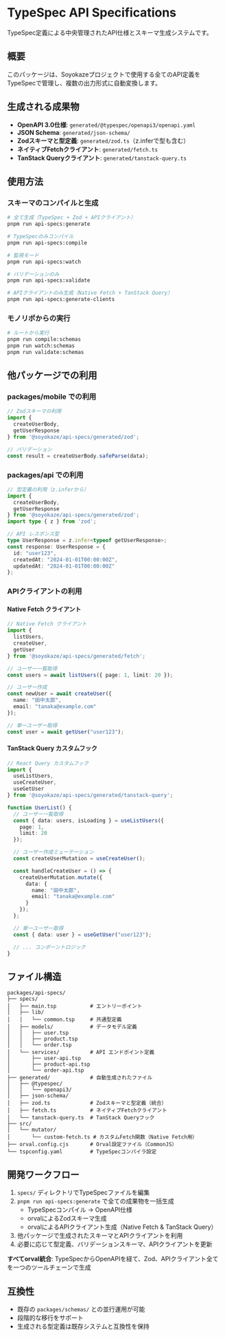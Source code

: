 # TypeSpec API Specifications

TypeSpec定義による中央管理されたAPI仕様とスキーマ生成システムです。

## 概要

このパッケージは、Soyokazeプロジェクトで使用する全てのAPI定義をTypeSpecで管理し、複数の出力形式に自動変換します。

## 生成される成果物

- **OpenAPI 3.0仕様**: `generated/@typespec/openapi3/openapi.yaml`
- **JSON Schema**: `generated/json-schema/`
- **Zodスキーマと型定義**: `generated/zod.ts`（z.inferで型も含む）
- **ネイティブFetchクライアント**: `generated/fetch.ts`
- **TanStack Queryクライアント**: `generated/tanstack-query.ts`

## 使用方法

### スキーマのコンパイルと生成

```bash
# 全て生成（TypeSpec + Zod + APIクライアント）
pnpm run api-specs:generate

# TypeSpecのみコンパイル
pnpm run api-specs:compile

# 監視モード
pnpm run api-specs:watch

# バリデーションのみ
pnpm run api-specs:validate

# APIクライアントのみ生成（Native Fetch + TanStack Query）
pnpm run api-specs:generate-clients
```

### モノリポからの実行

```bash
# ルートから実行
pnpm run compile:schemas
pnpm run watch:schemas
pnpm run validate:schemas
```

## 他パッケージでの利用

### packages/mobile での利用

```typescript
// Zodスキーマの利用
import { 
  createUserBody,
  getUserResponse 
} from '@soyokaze/api-specs/generated/zod';

// バリデーション
const result = createUserBody.safeParse(data);
```

### packages/api での利用

```typescript
// 型定義の利用（z.inferから）
import { 
  createUserBody,
  getUserResponse
} from '@soyokaze/api-specs/generated/zod';
import type { z } from 'zod';

// API レスポンス型
type UserResponse = z.infer<typeof getUserResponse>;
const response: UserResponse = {
  id: "user123",
  createdAt: "2024-01-01T00:00:00Z",
  updatedAt: "2024-01-01T00:00:00Z"
};
```

### APIクライアントの利用

#### Native Fetch クライアント

```typescript
// Native Fetch クライアント
import { 
  listUsers, 
  createUser, 
  getUser 
} from '@soyokaze/api-specs/generated/fetch';

// ユーザー一覧取得
const users = await listUsers({ page: 1, limit: 20 });

// ユーザー作成
const newUser = await createUser({
  name: "田中太郎",
  email: "tanaka@example.com"
});

// 単一ユーザー取得
const user = await getUser("user123");
```

#### TanStack Query カスタムフック

```typescript
// React Query カスタムフック
import { 
  useListUsers, 
  useCreateUser, 
  useGetUser 
} from '@soyokaze/api-specs/generated/tanstack-query';

function UserList() {
  // ユーザー一覧取得
  const { data: users, isLoading } = useListUsers({ 
    page: 1, 
    limit: 20 
  });

  // ユーザー作成ミューテーション
  const createUserMutation = useCreateUser();

  const handleCreateUser = () => {
    createUserMutation.mutate({
      data: {
        name: "田中太郎",
        email: "tanaka@example.com"
      }
    });
  };

  // 単一ユーザー取得
  const { data: user } = useGetUser("user123");

  // ... コンポーントロジック
}
```

## ファイル構造

```
packages/api-specs/
├── specs/
│   ├── main.tsp           # エントリーポイント
│   ├── lib/
│   │   └── common.tsp     # 共通型定義
│   ├── models/            # データモデル定義
│   │   ├── user.tsp
│   │   ├── product.tsp
│   │   └── order.tsp
│   └── services/          # API エンドポイント定義
│       ├── user-api.tsp
│       ├── product-api.tsp
│       └── order-api.tsp
├── generated/             # 自動生成されたファイル
│   ├── @typespec/
│   │   └── openapi3/
│   ├── json-schema/
│   ├── zod.ts             # Zodスキーマと型定義（統合）
│   ├── fetch.ts           # ネイティブFetchクライアント
│   └── tanstack-query.ts  # TanStack Queryフック
├── src/
│   └── mutator/
│       └── custom-fetch.ts # カスタムFetch関数（Native Fetch用）
├── orval.config.cjs       # Orval設定ファイル（CommonJS）
└── tspconfig.yaml         # TypeSpecコンパイラ設定
```

## 開発ワークフロー

1. `specs/` ディレクトリでTypeSpecファイルを編集
2. `pnpm run api-specs:generate` で全ての成果物を一括生成
   - TypeSpecコンパイル → OpenAPI仕様
   - orvalによるZodスキーマ生成
   - orvalによるAPIクライアント生成（Native Fetch & TanStack Query）
3. 他パッケージで生成されたスキーマとAPIクライアントを利用
4. 必要に応じて型定義、バリデーションスキーマ、APIクライアントを更新

**すべてorval統合**: TypeSpecからOpenAPIを経て、Zod、APIクライアント全てを一つのツールチェーンで生成

## 互換性

- 既存の `packages/schemas/` との並行運用が可能
- 段階的な移行をサポート
- 生成される型定義は既存システムと互換性を保持
